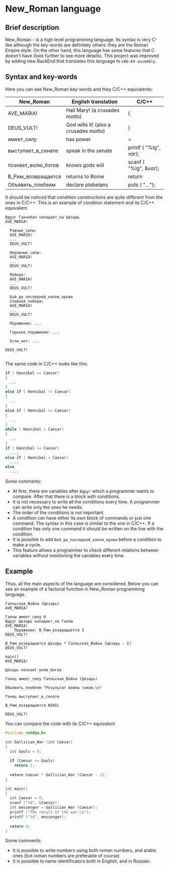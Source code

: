 # New_Roman language

## Brief description

New_Roman - is a high level programming language. 
Its syntax is very C-like although the key-words are definitely others: they are the Roman Empire style. On the other hand,
this language has some features that C doesn't have (look further to see more details). This project was improved by adding new BackEnd that translates 
this language to `x86-64 assembly`.

## Syntax and key-words

Here you can see New_Roman key-words and they C/C++ equivalents:

|New_Roman  | English translation | C/C++ |
|-----------|---------------------|-------|
|AVE_MARIA! | Hail Mary! (a crusades motto)| { |
|DEUS_VULT! | God wills it! (also a crusades motto)| } |
|имеет_силу | has power | = |
|выступает_в_сенате| speak in the senate | printf ( "%lg", _var_); |
|познает_волю_богов | knows gods will | scanf ( "%lg", &_var_); |
|В_Рим_возвращается | returns to Rome | return |
|Объявить_плебеям | declare plebeians | puts ( "*...*"); |

It should be noticed that condition constructions are quite different from the ones in C/C++. 
This is an example of condition statement and its C/C++ equivalent.

```
Вдруг Ганнибал нападает_на Цезарь
AVE_MARIA!
	
  Равные_силы:
  AVE_MARIA!
  ...
  DEUS_VULT!
  
  Неравные_силы:
  AVE_MARIA!
  ...
  DEUS_VULT!
  
  Победа:
  AVE_MARIA!
  ...
  DEUS_VULT!
  
  Бой_до_последней_капли_крови
  Славная_победа:
  AVE_MARIA!
  ...
  DEUS_VULT!
  
  Поражение: ...
  
  Горькое_поражение: ...
  
  Если_нет: ...
  
DEUS_VULT!  
  
```

The same code in C/C++ looks like this:

```C++
if ( Hannibal == Caesar)
{
  ...
}
else if ( Hannibal != Caesar)
{
  ...
}
else if ( Hannibal >= Caesar)
{
  ...
}
while ( Hannibal > Caesar)
{
  ...
}
if ( Hannibal <= Caesar)
  ...;
else if ( Hannibal < Caesar)
  ...;
else
  ...;
```

Some comments:
* At first, there are variables after `Вдруг` which a programmer wants to compare. After that there is a block with conditions.
* It is not necessary to write all the conditions every time.
A programmer can write only the ones he needs.
* The order of the conditions is not important.
* A condition can have either its own block of commands or just one command.
The syntax in this case is similar to the one in C/C++. If a condition has only one command it should be written on the
line with the condition.
* It is possible to add `Бой_до_последней_капли_крови` before a condition to make a cycle.
* This feature allows a programmer to check different relations between variables without mentioning the variables every time.

## Example

Thus, all the main aspects of the language are considered. Below you can see an example of a factorial function in New_Roman
programming language.

```
Галльская_Война (Цезарь)
AVE_MARIA!

Галлы имеет_силу 0
Вдруг Цезарь нападает_на Галлы
AVE_MARIA!
	Поражение: В_Рим_возвращается I
DEUS_VULT!

В_Рим_возвращается Цезарь * Галльская_Война (Цезарь - I)
DEUS_VULT!

main()
AVE_MARIA!

Цезарь познает_волю_богов

Гонец имеет_силу Галльская_Война (Цезарь)

Объявить_плебеям "Результат войны таков:\n"

Гонец выступает_в_сенате

В_Рим_возвращается NIHIL

DEUS_VULT!
```

You can compare the code with its C/C++ equivalent

```C
#include <stdio.h>

int Gallician_War (int Caesar)
{
  int Gauls = 0;
  
  if (Caesar <= Gauls)
    return 1;
  
  return Caesar * Gallician_War (Caesar - 1);
}

int main()
{
  int Caesar = 0;
  scanf ("%d", &Caesar);
  int messenger = Gallician_War (Caesar);
  printf ("The result of the war:\n");
  printf ("%d", messenger);
  
  return 0;
}

```

Some comments:
* It is possible to write numbers using both roman numbers, and arabic ones (but roman numbers are preferable of course)
* It is possible to name identificators both in English, and in Russian.




